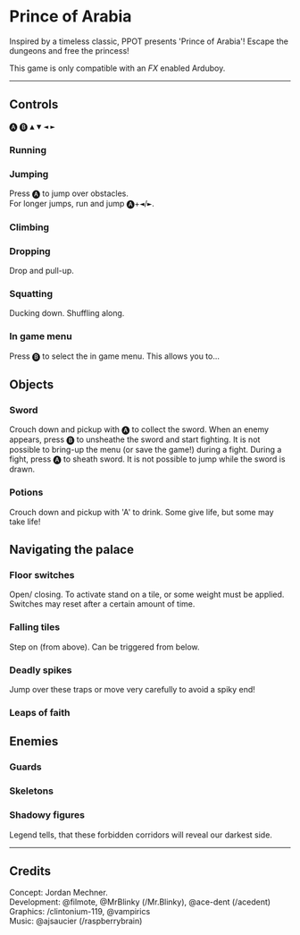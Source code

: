 # Prince of Arabia

Inspired by a timeless classic, PPOT presents 'Prince of Arabia'!
Escape the dungeons and free the princess!


This game is only compatible with an *FX* enabled Arduboy.

---

## Controls

<kbd>🅐</kbd>
<kbd>🅑</kbd>
<kbd>▲</kbd>
<kbd>▼</kbd>
<kbd>◄</kbd>
<kbd>►</kbd>

### Running

### Jumping
Press <kbd>🅐</kbd> to jump over obstacles.   
For longer jumps, run and jump <kbd>🅐</kbd>+<kbd>◄</kbd>/<kbd>►</kbd>.

### Climbing

### Dropping
Drop and pull-up.

### Squatting
Ducking down.
Shuffling along.

### In game menu
Press <kbd>🅑</kbd> to select the in game menu. This allows you to... 

## Objects

### Sword
Crouch down and pickup with <kbd>🅐</kbd> to collect the sword.
When an enemy appears, press <kbd>🅑</kbd> to unsheathe the sword and start fighting. It is not possible to bring-up the menu (or save the game!) during a fight.
During a fight, press <kbd>🅐</kbd> to sheath sword. It is not possible to jump while the sword is drawn. 


### Potions
Crouch down and pickup with 'A' to drink. Some give life, but some may take life!

## Navigating the palace

### Floor switches
Open/ closing. To activate stand on a tile, or some weight must be applied. Switches may reset after a certain amount of time.

### Falling tiles
Step on (from above).
Can be triggered from below.

### Deadly spikes
Jump over these traps or move very carefully to avoid a spiky end!

### Leaps of faith


## Enemies

### Guards

### Skeletons

### Shadowy figures
Legend tells, that these forbidden corridors will reveal our darkest side.

---

## Credits

Concept: Jordan Mechner.  
Development: @filmote, @MrBlinky (/Mr.Blinky), @ace-dent (/acedent)  
Graphics: /clintonium-119, @vampirics  
Music: @ajsaucier (/raspberrybrain)  

